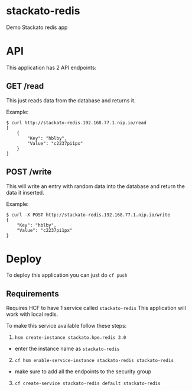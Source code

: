 # stackato-redis
Demo Stackato redis app

# API 
This application has 2 API endpoints:

## GET /read
This just reads data from the database and returns it.

Example:
```
$ curl http://stackato-redis.192.168.77.1.nip.io/read         
[
	{
		"Key": "hblby",
		"Value": "c2237pi1px"
	}
]
```

## POST /write
This will write an entry with random data into the database and return the data it inserted.

Example:
```
$ curl -X POST http://stackato-redis.192.168.77.1.nip.io/write
{
	"Key": "hblby",
	"Value": "c2237pi1px"
}
```

# Deploy
To deploy this application you can just do `cf push`

## Requirements
Requires HCF to have 1 service called `stackato-redis`
This application will work with local redis.

To make this service available follow these steps:

1. `hsm create-instance stackato.hpe.redis 3.0`
  * enter the instance name as `stackato-redis`
2. `cf hsm enable-service-instance stackato-redis stackato-redis`
  * make sure to add all the endpoints to the security group 
3. `cf create-service stackato-redis default stackato-redis`
